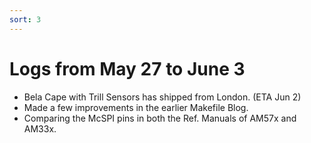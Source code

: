 ```yaml
---
sort: 3
---
```

# Logs from May 27 to June 3
- Bela Cape with Trill Sensors has shipped from London. (ETA Jun 2)
- Made a few improvements in the earlier Makefile Blog.
- Comparing the McSPI pins in both the Ref. Manuals of AM57x and AM33x. 

